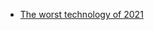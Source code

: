 - [The worst technology of 2021](https://www.technologyreview.com/2021/12/29/1043061/the-worst-technology-of-2021/)
